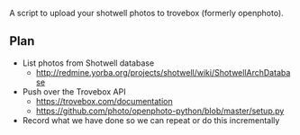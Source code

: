 A script to upload your shotwell photos to trovebox (formerly openphoto).

## Plan

* List photos from Shotwell database
  * http://redmine.yorba.org/projects/shotwell/wiki/ShotwellArchDatabase
* Push over the Trovebox API
  * https://trovebox.com/documentation
  * https://github.com/photo/openphoto-python/blob/master/setup.py
* Record what we have done so we can repeat or do this incrementally

